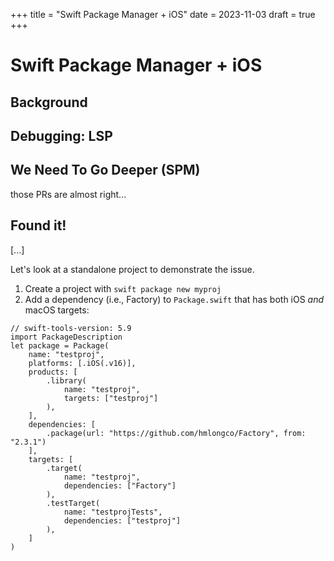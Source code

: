 +++
title = "Swift Package Manager + iOS"
date = 2023-11-03
draft = true
+++

# Swift Package Manager + iOS


## Background


## Debugging: LSP


## We Need To Go Deeper (SPM)

those PRs are almost right...


## Found it!


[...]

Let's look at a standalone project to demonstrate the issue.

1. Create a project with `swift package new myproj`
1. Add a dependency (i.e., Factory) to `Package.swift` that has both iOS _and_ macOS targets:


```swift,hl_lines=5 12-14 18
// swift-tools-version: 5.9
import PackageDescription
let package = Package(
    name: "testproj",
    platforms: [.iOS(.v16)],
    products: [
        .library(
            name: "testproj",
            targets: ["testproj"]
        ),
    ],
    dependencies: [
        .package(url: "https://github.com/hmlongco/Factory", from: "2.3.1")
    ],
    targets: [
        .target(
            name: "testproj",
            dependencies: ["Factory"]
        ),
        .testTarget(
            name: "testprojTests",
            dependencies: ["testproj"]
        ),
    ]
)
```


